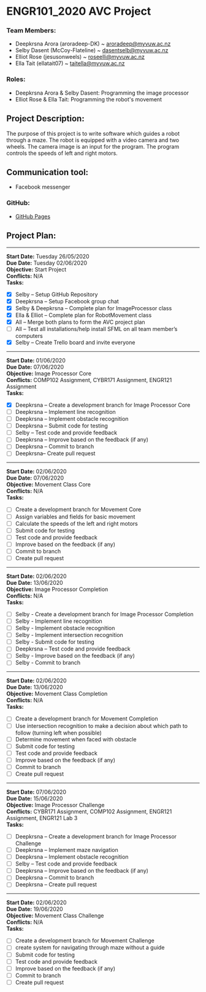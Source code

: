 # ENGR101_2020 AVC Project

### Team Members:
- Deepkrsna Arora (aroradeep-DK) ~ aroradeep@myvuw.ac.nz
- Selby Dasent (McCoy-Flateline) ~ dasentselb@myvuw.ac.nz
- Elliot Rose (jesusonweels) ~ roseelli@myvuw.ac.nz
- Ella Tait (ellatait07) ~ taitella@myvuw.ac.nz

### Roles:
- Deepkrsna Arora & Selby Dasent: Programming the image processor
- Elliot Rose & Ella Tait: Programming the robot's movement

## Project Description:
The purpose of this project is to write software which guides a robot through a maze. The robot is equipped with a video camera and two wheels. The camera image is an input for the program. The program controls the speeds of left and right motors.

## Communication tool:
- Facebook messenger

### GitHub:
- [GitHub Pages](https://github.com/McCoy-Flateline/ENGR101)

## Project Plan:
----------------------------------------------------------------------------------------------------------------
**Start Date:** Tuesday 26/05/2020  
**Due Date:** Tuesday 02/06/2020   
**Objective:** Start Project   
**Conflicts:** N/A   
**Tasks:**
- [x] Selby – Setup GitHub Repository 
- [x] Deepkrsna – Setup Facebook group chat 
- [x] Selby & Deepkrsna – Complete plan for ImageProcessor class 
- [x] Ella & Elliot – Complete plan for RobotMovement class 
- [x] All – Merge both plans to form the AVC project plan 
- [ ] All – Test all installations/help install SFML on all team member’s computers 
- [x] Selby – Create Trello board and invite everyone 

***

**Start Date:** 01/06/2020   
**Due Date:** 07/06/2020   
**Objective:** Image Processor Core   
**Conflicts:** COMP102 Assignment, CYBR171 Assignment, ENGR121 Assignment   
**Tasks:**
- [x] Deepkrsna – Create a development branch for Image Processor Core  
- [ ] Deepkrsna – Implement line recognition  
- [ ] Deepkrsna – Implement obstacle recognition 
- [ ] Deepkrsna – Submit code for testing 
- [ ] Selby – Test code and provide feedback  
- [ ] Deepkrsna – Improve based on the feedback (if any)  
- [ ] Deepkrsna – Commit to branch  
- [ ] Deepkrsna– Create pull request

***

**Start Date:** 02/06/2020   
**Due Date:** 07/06/2020   
**Objective:** Movement Class Core   
**Conflicts:** N/A   
**Tasks:**
- [ ] Create a development branch for Movement Core 
- [ ] Assign variables and fields for basic movement 
- [ ] Calculate the speeds of the left and right motors
- [ ] Submit code for testing 
- [ ] Test code and provide feedback 
- [ ] Improve based on the feedback (if any) 
- [ ] Commit to branch
- [ ] Create pull request  

***

**Start Date:** 02/06/2020   
**Due Date:** 13/06/2020   
**Objective:** Image Processor Completion   
**Conflicts:** N/A   
**Tasks:**
- [ ] Selby - Create a development branch for Image Processor Completion
- [ ] Selby - Implement line recognition 
- [ ] Selby - Implement obstacle recognition
- [ ] Selby - Implement intersection recognition
- [ ] Selby - Submit code for testing 
- [ ] Deepkrsna – Test code and provide feedback 
- [ ] Selby - Improve based on the feedback (if any) 
- [ ] Selby - Commit to branch

***

**Start Date:** 02/06/2020   
**Due Date:** 13/06/2020   
**Objective:** Movement Class Completion     
**Conflicts:** N/A   
**Tasks:**
- [ ] Create a development branch for Movement Completion 
- [ ] Use intersection recognition to make a decision about which path to follow (turning left when possible)
- [ ] Determine movement when faced with obstacle
- [ ] Submit code for testing 
- [ ] Test code and provide feedback 
- [ ] Improve based on the feedback (if any)
- [ ] Commit to branch  
- [ ] Create pull request  

***

**Start Date:** 07/06/2020   
**Due Date:** 15/06/2020   
**Objective:** Image Processor Challenge     
**Conflicts:** CYBR171 Assignment, COMP102 Assignment, ENGR121 Assignment, ENGR121 Lab 3   
**Tasks:**
- [ ] Deepkrsna – Create a development branch for Image Processor Challenge 
- [ ] Deepkrsna  – Implement maze navigation 
- [ ] Deepkrsna – Implement obstacle recognition 
- [ ] Selby – Test code and provide feedback  
- [ ] Deepkrsna – Improve based on the feedback (if any)  
- [ ] Deepkrsna – Commit to branch  
- [ ] Deepkrsna – Create pull request  

***

**Start Date:** 02/06/2020   
**Due Date:** 19/06/2020   
**Objective:** Movement Class Challenge   
**Conflicts:** N/A   
**Tasks:**
- [ ] Create a development branch for Movement Challenge 
- [ ] create system for navigating through maze without a guide 
- [ ] Submit code for testing 
- [ ] Test code and provide feedback 
- [ ] Improve based on the feedback (if any)
- [ ] Commit to branch  
- [ ] Create pull request  
